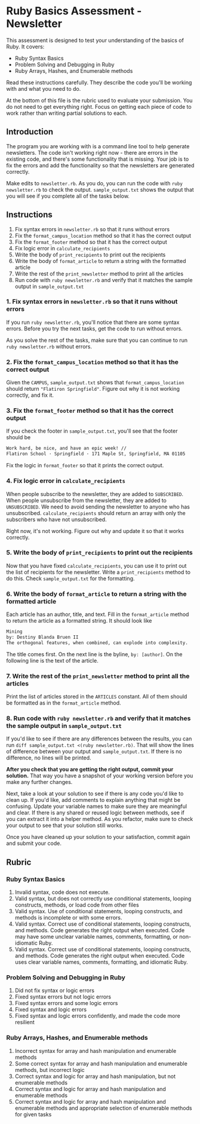 # Ruby Basics Assessment - Newsletter

This assessment is designed to test your understanding of the basics of Ruby. It covers:

- Ruby Syntax Basics
- Problem Solving and Debugging in Ruby
- Ruby Arrays, Hashes, and Enumerable methods

Read these instructions carefully. They describe the code you'll be working with and what you need to do.

At the bottom of this file is the rubric used to evaluate your submission. You do not need to get everything right. Focus on getting each piece of code to work rather than writing partial solutions to each.

## Introduction

The program you are working with is a command line tool to help generate newsletters. The code isn't working right now - there are errors in the existing code, and there's some functionality that is missing. Your job is to fix the errors and add the functionality so that the newsletters are generated correctly.

Make edits to `newsletter.rb`. As you do, you can run the code with `ruby newsletter.rb` to check the output. `sample_output.txt` shows the output that you will see if you complete all of the tasks below.

## Instructions

1. Fix syntax errors in `newsletter.rb` so that it runs without errors
2. Fix the `format_campus_location` method so that it has the correct output
3. Fix the `format_footer` method so that it has the correct output
4. Fix logic error in `calculate_recipients`
5. Write the body of `print_recipients` to print out the recipients
6. Write the body of `format_article` to return a string with the formatted article
7. Write the rest of the `print_newsletter` method to print all the articles
8. Run code with `ruby newsletter.rb` and verify that it matches the sample output in `sample_output.txt`

### 1. Fix syntax errors in `newsletter.rb` so that it runs without errors

If you run `ruby newsletter.rb`, you'll notice that there are some syntax errors. Before you try the next tasks, get the code to run without errors.

As you solve the rest of the tasks, make sure that you can continue to run `ruby newsletter.rb` without errors.

### 2. Fix the `format_campus_location` method so that it has the correct output

Given the `CAMPUS`, `sample_output.txt` shows that `format_campus_location` should return `"Flatiron Springfield"`. Figure out why it is not working correctly, and fix it.

### 3. Fix the `format_footer` method so that it has the correct output

If you check the footer in `sample_output.txt`, you'll see that the footer should be

```txt
Work hard, be nice, and have an epic week! //
Flatiron School · Springfield · 171 Maple St, Springfield, MA 01105
```

Fix the logic in `format_footer` so that it prints the correct output.

### 4. Fix logic error in `calculate_recipients`

When people subscribe to the newsletter, they are added to `SUBSCRIBED`. When people unsubscribe from the newsletter, they are added to `UNSUBSCRIBED`. We need to avoid sending the newsletter to anyone who has unsubscribed. `calculate_recipients` should return an array with only the subscribers who have not unsubscribed.

Right now, it's not working. Figure out why and update it so that it works correctly.

### 5. Write the body of `print_recipients` to print out the recipients

Now that you have fixed `calculate_recipients`, you can use it to print out the list of recipients for the newsletter. Write a `print_recipients` method to do this. Check `sample_output.txt` for the formatting.

### 6. Write the body of `format_article` to return a string with the formatted article

Each article has an author, title, and text. Fill in the `format_article` method to return the article as a formatted string. It should look like

```txt
Mining
by: Destiny Blanda Bruen II
The orthogonal features, when combined, can explode into complexity.
```

The title comes first. On the next line is the byline, `by: [author]`. On the following line is the text of the article.

### 7. Write the rest of the `print_newsletter` method to print all the articles

Print the list of articles stored in the `ARTICLES` constant. All of them should be formatted as in the `format_article` method.

### 8. Run code with `ruby newsletter.rb` and verify that it matches the sample output in `sample_output.txt`

If you'd like to see if there are any differences between the results, you can run `diff sample_output.txt <(ruby newsletter.rb)`. That will show the lines of difference between your output and `sample_output.txt`. If there is no difference, no lines will be printed.

**After you check that you are getting the right output, commit your solution.** That way you have a snapshot of your working version before you make any further changes.

Next, take a look at your solution to see if there is any code you'd like to clean up. If you'd like, add comments to explain anything that might be confusing. Update your variable names to make sure they are meaningful and clear. If there is any shared or reused logic between methods, see if you can extract it into a helper method. As you refactor, make sure to check your output to see that your solution still works.

Once you have cleaned up your solution to your satisfaction, commit again and submit your code.

## Rubric

### Ruby Syntax Basics

1. Invalid syntax, code does not execute.
2. Valid syntax, but does not correctly use conditional statements, looping constructs, methods, or load code from other files
3. Valid syntax. Use of conditional statements, looping constructs, and methods is incomplete or with some errors.
4. Valid syntax. Correct use of conditional statements, looping constructs, and methods. Code generates the right output when executed. Code may have some unclear variable names, comments, formatting, or non-idiomatic Ruby.
5. Valid syntax. Correct use of conditional statements, looping constructs, and methods. Code generates the right output when executed. Code uses clear variable names, comments, formatting, and idiomatic Ruby.

### Problem Solving and Debugging in Ruby

1. Did not fix syntax or logic errors
2. Fixed syntax errors but not logic errors
3. Fixed syntax errors and some logic errors
4. Fixed syntax and logic errors
5. Fixed syntax and logic errors confidently, and made the code more resilient

### Ruby Arrays, Hashes, and Enumerable methods

1. Incorrect syntax for array and hash manipulation and enumerable methods
2. Some correct syntax for array and hash manipulation and enumerable methods, but incorrect logic
3. Correct syntax and logic for array and hash manipulation, but not enumerable methods
4. Correct syntax and logic for array and hash manipulation and enumerable methods
5. Correct syntax and logic for array and hash manipulation and enumerable methods and appropriate selection of enumerable methods for given tasks
